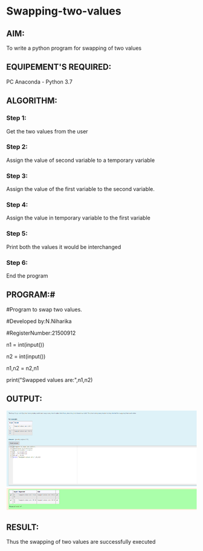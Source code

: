 # Swapping-two-values
## AIM:
To write a python program for swapping of two values
## EQUIPEMENT'S REQUIRED: 
PC
Anaconda - Python 3.7
## ALGORITHM: 
### Step 1:
Get the two values from the user
### Step 2: 
Assign the value of second variable to a temporary variable 
### Step 3: 
Assign the value of the first variable to the second variable.
### Step 4:  
Assign the value in temporary variable to the first variable
### Step 5: 
Print both the values it would be interchanged
### Step 6: 
End the program
## PROGRAM:#
#Program to swap two values.

#Developed by:N.Niharika

#RegisterNumber:21500912

n1 = int(input())

n2 = int(input())

n1,n2 = n2,n1

print("Swapped values are:",n1,n2)

## OUTPUT:
![output](https://github.com/naramala-niharika/Swapping-two-values/blob/main/swapping%20of%20two%20variables.PNG?raw=true)
## RESULT:
Thus the swapping of two values are successfully executed



